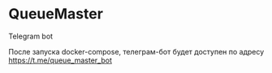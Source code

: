 # QueueMaster
Telegram bot 

После запуска docker-compose, телеграм-бот будет доступен по адресу https://t.me/queue_master_bot
